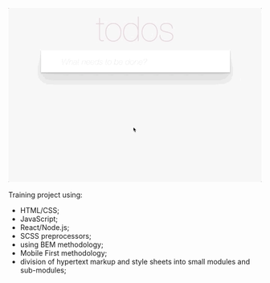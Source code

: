 ![todoapp](./description/todoapp.gif)

Training project using:
- HTML/CSS;
- JavaScript;
- React/Node.js;
- SCSS preprocessors;
- using BEM methodology;
- Mobile First methodology;
- division of hypertext markup and style sheets into small modules and sub-modules;
